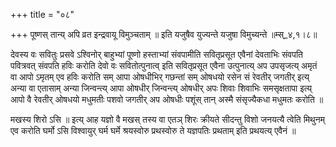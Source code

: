 +++
title = "०८"

+++
पूष्णस् तान्य् अपि व्रत इन्द्रवायू विमुञ्चताम् ॥ इति यजुषैव युज्यन्ते यजुषा विमुच्यन्ते ॥म्स्_४,१।८॥  
    
देवस्य वः सवितुः प्रसवे ऽश्विनोर् बाहुभ्यां पूष्णो हस्ताभ्यां संवपामीति सवितृप्रसूत एवैनां देवताभिः संवपति पवित्रवत् संवपति हविः करोति देवो वः सवितोत्पुनात्व् इति सवितृप्रसूत एवैना उत्पुनात्य् अप उपसृजत्य् अमृतं वा आपो ऽमृतम् एव हविः करोति सम् आपा ओषधीभिर् गछन्तां सम् ओषधयो रसेन सं रेवतीर् जगतीर् इत्य् अन्या वा एतासाम् अन्या जिन्वन्त्य् आपा ओषधीर् जिन्वन्त्य् ओषधीर् अपः शिवाः शिवाभिः समसृक्षतापा इत्य् आपो वै रेवतीर् ओषधयो मधुमतीः पशवो जगतीर् अप ओषधीः पशूंस् तान् अस्मै संसृज्यैकधा मधुमतः करोति ॥  
    
मखस्य शिरो ऽसि ॥ इत्य् आह यज्ञो वै मखस् तस्य वा एतञ् शिरः क्रीयते सीदन्तु विशो जनयत्यै त्वेति मिथुनम् एव करोति घर्मो ऽसि विश्वायुर् घर्म घर्मे श्रयस्वोरु प्रथस्वोरु ते यज्ञपतिः प्रथताम् इति प्रथयत्य् एवैनं ॥  
    
